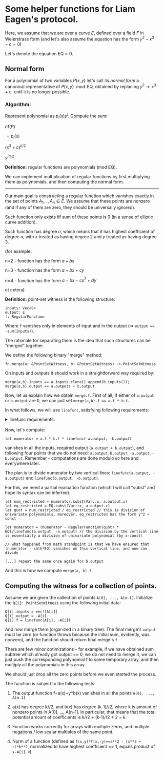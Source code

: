 # Some helper functions for Liam Eagen's protocol.

Here, we assume that we are over a curve $E$, defined over a field $F$ in Weierstrass form (and let's also assume the equation has the form $y^2 - x^3 - c = 0$)

Let's denote the equation $\text{EQ}=0$.


## Normal form

For a polynomial of two variables $P(x,y)$ let's call its *normal form* a canonical representative of $P(x,y) \mod \text{EQ}$, obtained by replacing $y^2 \rightarrow x^3 + c$, until it is no longer possible.

### Algorithm:

Represent polynomial as $p_{i}(x)y^i$. Compute the sum:

$\text{nf}(P)$

$=p_i(x)$ 


$(x^3+c)^{i \text{//} 2}$

$y^{i\text{%}2}$.

**Definition:** regular functions are polynomials (mod EQ).

We can implement multiplication of regular functions by first multiplying them as polynomials, and then computing the normal form.

---

Our main goal is constructing a regular function which vanishes exactly in the set of points $A_1, .., A_n \in E$. We assume that these points are nonzero (and if any of them are zero, they should be universally ignored).

Such function only exists iff sum of these points is 0 (in a sense of elliptic curve addition).

Such function has degree $n$, which means that it has highest coefficient of degree $n$, with $x$ treated as having degree $2$ and $y$ treated as having degree $3$.

(for example:

n=2 - function has the form $a+bx$

n=3 - function has the form $a+bx+cy$

n=4 - function has the form $a+bx+cx^2 + dy$

et cetera)

**Definition:** point-set witness is the following structure:

```
inputs: Vec<E>
output: E
f: RegularFunction
```

Where ``f`` vanishes only in elements of input and in the output (=> ``output == -sum(inputs)``).

The rationale for separating them is the idea that such structures can be "merged" together.

We define the following binary "merge" method:

```
fn merge(a: &PointSetWitness, b: &PointSetWitness) -> PointSetWitness
```

On inputs and outputs it should work in a straightforward way required by:

```
merge(a,b).inputs == a.inputs.clone().append(b.inputs());
merge(a,b).output == a.outputs + b.output
```

Now, let us explain how we obtain ``merge.f``. First of all, if either of ``a.output`` or ``b.output`` are 0, we can just set ``merge(a,b).f == a.f * b.f``.


In what follows, we will use ``linefunc``, satisfying following requirements:
<details><summary>linefunc requirements:</summary>

```
linefunc(a: E, b: E) -> RegularFunction
```

1. Must throw if both $a$ and $b$ are $0$.
2. Must correctly return equation of a line passing through a pair of points if both are nonzero and unequal.
3. Must correctly return the equation of a tangent line if points coincide.
4. What it does if one of the points is zero, and other is not is left up to the implementer (could return vertical line, or throw).
</details>

<br>
Now, let's compute:

```
let numerator = a.f * b.f * linefunc(-a.output, -b.output)
```

vanishes in all the inputs, required output (``a.output + b.output``), and following four points that we do not need: ``a.output``, ``b.output``, ``-a.output``, ``-b.output``. Remember - computations are done modulo ``EQ`` here and everywhere later.

The plan is to divide numerator by two vertical lines: ``linefunc(a.output, -a.output)`` and ``linefunc(b.output, -b.output)``.

For this, we need a partial evaluation function (which I will call "subst" and hope its syntax can be inferred).

```
let num_restricted = numerator.subst(Var::x, a.output.x)
let eq_restricted = EQ.subst(Var::x, a.output.x)
let quot = num_restricted / eq_restricted // this is division of univariate polynomials, moreover, eq_restricted has the form y^2 + const

let numerator = (numerator - RegularFunction(quot) * EQ)/linefunc(a.output, -a.output) // the division by the vertical line is essentially a division of univariate polynomial (by x-const)

// what happened from math standpoint is that we have ensured that (numerator - smth*EQ) vanishes on this vertical line, and now can divide

[...] repeat the same once again for b.output
```

And this is how we compute ``merge(a, b).f``.

## Computing the witness for a collection of points.

Assume we are given the collection of points ``A[0], ..., A[n-1]``. Initialize the ``Q[i]: PointSetWitness`` using the following initial data:

```
Q[i].inputs = vec![A[i]]
Q[i].output = -A[i]
Q[i].f = linefunc(A[i], -A[i])
```

And now merge them (organized in a binary tree). The final merge's ``output`` must be zero (or function throws because the initial sum, evidently, was nonzero), and the function should return final merge's ``f``.

There are few minor optimizations - for example, if we have obtained sum subtree which already got output == 0, we do not need to merge it, we can just push the corresponding polynomial f to some temporary array, and then multiply all the polynomials in this array.

We should just drop all the zero points before we even started the process.

The function is subject to the following tests:

1. The output function f=a(x)+y*b(x) vanishes in all the points ``A[0], ..., A[n-1]``
   
2. a(x) has degree k//2, and b(x) has degree (k-1)//2, where k is amount of nonzero points in A[0], ..., A[n-1]. In particular, that means that the total potential amount of coefficients is k//2 + (k-1)//2 + 2 = k.
   
3. Function works correctly for arrays with multiple zeros, and multiple negations / low scalar multiples of the same point.

4. Norm of a function (defined as ``f(x,y)*f(x,-y)==a**2 - (x**3 + c)*b**2``, normalized to have highest coefficient == 1, equals product of ``x-A[i].x``).